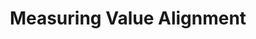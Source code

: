 ---
title: "Measuring Value Alignment"
year: 2023
pdf_url: "https://arxiv.org/pdf/2312.15241"
author_list: "Fazl Barez, Philip Torr"
pub_in: arxiv
---